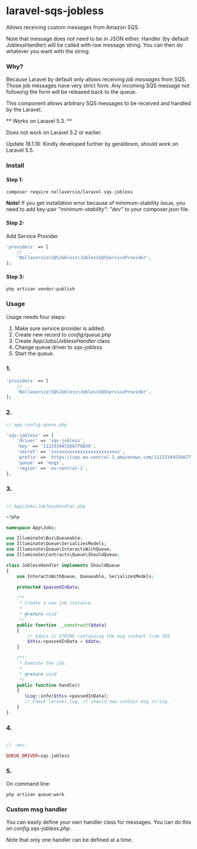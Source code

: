 # laravel-sqs-jobless

Allows receiving custom messages from Amazon SQS. 

Note that message does not need to be in JSON either. Handler (by default JoblessHandler) will be called with raw message string. You can then do whatever you want with the string.

### Why?

Because Laravel by default only allows receiving *job messages* from SQS. Those job messages have very strict form. Any incoming SQS message not following the form will be released back to the queue.

This component allows arbitrary SQS messages to be received and handled by the Laravel.

** Works on Laravel 5.3. **

Does not work on Laravel 5.2 or earlier.

Update 18.1.18: Kindly developed further by geraldosm, should work on Laravel 5.5.

### Install

#### Step 1:

```
composer require nollaversio/laravel-sqs-jobless
```
**Note!** If you get installation error because of minimum-stability issue, you need to add key-pair *"minimum-stability": "dev"* to your composer.json file.

#### Step 2:

Add Service Provider

```php
'providers' => [
    // ...
    'Nollaversio\SQSJobless\JoblessSQSServiceProvider',
];
```

#### Step 3:

```
php artisan vendor:publish
```

### Usage

Usage needs four steps:

1. Make sure service provider is added.
2. Create new record to *config/queue.php*
3. Create *App/Jobs/JoblessHandler* class
4. Change queue driver to *sqs-jobless*
5. Start the queue.


### 1.

```php
'providers' => [
    // ...
    'Nollaversio\SQSJobless\JoblessSQSServiceProvider',
];

```

### 2.

```php
// app.config.queue.php

'sqs-jobless' => [
    'driver' => 'sqs-jobless',
    'key' => '1122334455667788XX',
    'secret' => 'xxxxxxxxxxxxxxxxxxxxxxxxxx',
    'prefix' => 'https://sqs.eu-central-1.amazonaws.com/11223344556677',
    'queue' => 'msgs',
    'region' => 'eu-central-1',
], 
```

### 3.

```php

// App\Jobs\JoblessHandler.php

<?php

namespace App\Jobs;

use Illuminate\Bus\Queueable;
use Illuminate\Queue\SerializesModels;
use Illuminate\Queue\InteractsWithQueue;
use Illuminate\Contracts\Queue\ShouldQueue;

class JoblessHandler implements ShouldQueue
{
    use InteractsWithQueue, Queueable, SerializesModels;

    protected $passedInData;

    /**
     * Create a new job instance.
     *
     * @return void
     */
    public function __construct($data)
    {
        // $data is STRING containing the msg content from SQS
        $this->passedInData = $data;
    }

    /**
     * Execute the job.
     *
     * @return void
     */
    public function handle()
    {
       \Log::info($this->passedInData);
       // Check laravel.log, it should now contain msg string.
    }
}

```

### 4.

```php

// .env

QUEUE_DRIVER=sqs-jobless

```

### 5.

On command line:

```
php artisan queue:work
```

### Custom msg handler

You can easily define your own handler class for messages. You can do this on *config.sqs-jobless.php*. 

Note that only one handler can be defined at a time.

